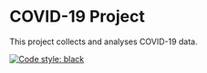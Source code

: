 # COVID-19 Project

This project collects and analyses COVID-19 data.

[![Code style: black](https://img.shields.io/badge/code%20style-black-000000.svg)](https://github.com/psf/black)